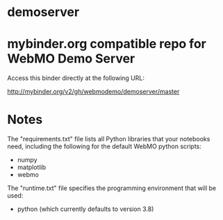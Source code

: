 # demoserver
# mybinder.org compatible repo for WebMO Demo Server

Access this binder directly at the following URL: 

http://mybinder.org/v2/gh/webmodemo/demoserver/master

# Notes
The "requirements.txt" file lists all Python libraries that your notebooks
need, including the following for the default WebMO python scripts:
- numpy
- matplotlib
- webmo

The "runtime.txt" file specifies the programming environment that will be used:
- python (which currently defaults to version 3.8)
